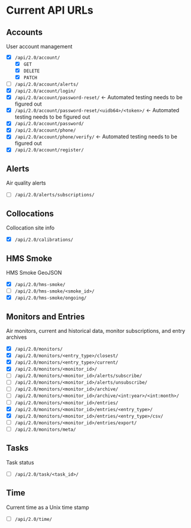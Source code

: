# Current API URLs

## Accounts

User account management

- [x] `/api/2.0/account/`
  - [x] `GET`
  - [x] `DELETE`
  - [x] `PATCH`
- [ ] `/api/2.0/account/alerts/`
- [x] `/api/2.0/account/login/`
- [x] `/api/2.0/account/password-reset/` <- Automated testing needs to be figured out
- [x] `/api/2.0/account/password-reset/<uidb64>/<token>/` <- Automated testing needs to be figured out
- [x] `/api/2.0/account/password/`
- [x] `/api/2.0/account/phone/`
- [x] `/api/2.0/account/phone/verify/` <- Automated testing needs to be figured out
- [x] `/api/2.0/account/register/`

## Alerts

Air quality alerts

- [ ] `/api/2.0/alerts/subscriptions/`

## Collocations

Collocation site info

- [x] `/api/2.0/calibrations/`

## HMS Smoke

HMS Smoke GeoJSON

- [x] `/api/2.0/hms-smoke/`
- [ ] `/api/2.0/hms-smoke/<smoke_id>/`
- [x] `/api/2.0/hms-smoke/ongoing/`

## Monitors and Entries

Air monitors, current and historical data, monitor subscriptions, and entry archives

- [x] `/api/2.0/monitors/`
- [x] `/api/2.0/monitors/<entry_type>/closest/`
- [x] `/api/2.0/monitors/<entry_type>/current/`
- [x] `/api/2.0/monitors/<monitor_id>/`
- [ ] `/api/2.0/monitors/<monitor_id>/alerts/subscribe/`
- [ ] `/api/2.0/monitors/<monitor_id>/alerts/unsubscribe/`
- [ ] `/api/2.0/monitors/<monitor_id>/archive/`
- [ ] `/api/2.0/monitors/<monitor_id>/archive/<int:year>/<int:month>/`
- [ ] `/api/2.0/monitors/<monitor_id>/entries/`
- [x] `/api/2.0/monitors/<monitor_id>/entries/<entry_type>/`
- [x] `/api/2.0/monitors/<monitor_id>/entries/<entry_type>/csv/`
- [ ] `/api/2.0/monitors/<monitor_id>/entries/export/`
- [ ] `/api/2.0/monitors/meta/`

## Tasks

Task status

- [ ] `/api/2.0/task/<task_id>/`

## Time

Current time as a Unix time stamp

- [ ] `/api/2.0/time/`
